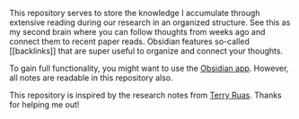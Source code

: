 This repository serves to store the knowledge I accumulate through extensive reading during our research in an organized structure. See this as my second brain where you can follow thoughts from weeks ago and connect them to recent paper reads. Obsidian features so-called [[backlinks]] that are super useful to organize and connect your thoughts.

To gain full functionality, you might want to use the [Obsidian app](https://obsidian.md/).
However, all notes are readable in this repository also.

This repository is inspired by the research notes from [Terry Ruas](https://github.com/truas/research_notes). Thanks for helping me out!